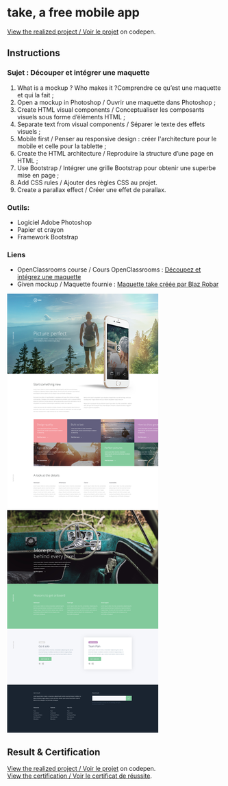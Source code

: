 # take, a free mobile app
[View the realized project / Voir le projet](https://codepen.io/s-manguy/full/OJmjXqm) on codepen.
## Instructions
### Sujet : Découper et intégrer une maquette
1. What is a mockup ? Who makes it ?Comprendre ce qu’est une maquette et qui la fait ;
2. Open a mockup in Photoshop / Ouvrir une maquette dans Photoshop ;
3. Create HTML visual components / Conceptualiser les composants visuels sous forme d’éléments HTML ;
4. Separate text from visual components / Séparer le texte des effets visuels ;
5. Mobile first / Penser au responsive design : créer l'architecture pour le mobile et celle pour la tablette ;
6. Create the HTML architecture / Reproduire la structure d’une page en HTML ;
8. Use Bootstrap / Intégrer une grille Bootstrap pour obtenir une superbe mise en page ;
9. Add CSS rules / Ajouter des règles CSS au projet.
10. Create a parallax effect / Créer une effet de parallax.
### Outils: 
* Logiciel Adobe Photoshop
* Papier et crayon
* Framework Bootstrap
### Liens
* OpenClassrooms course / Cours OpenClassrooms : [Découpez et intégrez une maquette](https://openclassrooms.com/fr/courses/3504431-decoupez-et-integrez-une-maquette)
* Given mockup / Maquette fournie : [Maquette take créée par Blaz Robar](https://blazrobar.com/free-psd-website-templates/take-a-free-mobile-app-landing-page-psd-template/) 

 
![Maquette take créée par Blaz Robar](https://github.com/s-manguy/projects/blob/main/front-end-libraries/oc-01-onepage-website/mockup.jpg)   

## Result & Certification
[View the realized project / Voir le projet](https://codepen.io/s-manguy/full/OJmjXqm) on codepen.  
[View the certification / Voir le certificat de réussite](https://github.com/s-manguy/diploma/blob/main/WEB-DEVELOPPER/certificate-integration-9697421261.pdf).
